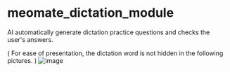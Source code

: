 # meomate_dictation_module
AI automatically generate dictation practice questions and checks the user's answers.

( For ease of presentation, the dictation word is not hidden in the following pictures. )
![image](https://github.com/webaverse-studios/meomate_dictation_module/assets/10785634/191da337-726b-4fa5-883c-699b4884a413)
